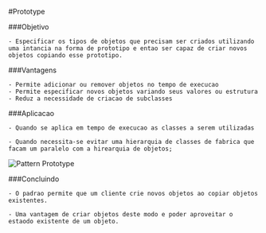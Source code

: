 #Prototype 

###Objetivo

	- Especificar os tipos de objetos que precisam ser criados utilizando uma intancia na forma de prototipo e entao ser capaz de criar novos objetos copiando esse prototipo.

###Vantagens 

	- Permite adicionar ou remover objetos no tempo de execucao
	- Permite especificar novos objetos variando seus valores ou estrutura
	- Reduz a necessidade de criacao de subclasses

###Aplicacao

	- Quando se aplica em tempo de execucao as classes a serem utilizadas

	- Quando necessita-se evitar uma hierarquia de classes de fabrica que facam um paralelo com a hirearquia de objetos;

![Pattern Prototype](https://raw.githubusercontent.com/DevWellington/TrainingCoursesOnVideo/master/SON/WorkshopDesignPatterns/Creational/Prototype/prototype.jpg)

###Concluindo 

	- O padrao permite que um cliente crie novos objetos ao copiar objetos existentes.

	- Uma vantagem de criar objetos deste modo e poder aproveitar o estaodo existente de um objeto.



